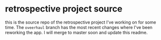 # retrospective project source

this is the source repo of the retrospective project I've working on for some time. The `oveerhaul` branch has the most recent changes where I've been reworking the app. I will merge to master soon and update this readme.
